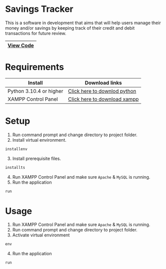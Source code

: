 # Savings Tracker

This is a software in development that aims that will help users manage their money and/or savings by keeping track of their credit and debit transactions for future review.

| [**View Code**](https://github.com/jonncrs/Savings-Tracker) |
|--------------------------------------------|

# Requirements
|  Install | Download links |
|--------------------------------------------|--------------------------------------------|
| Python 3.10.4 or higher | [Click here to downlod python](https://www.python.org/downloads/) |
| XAMPP Control Panel | [Click here to download xampp](https://www.apachefriends.org/download.html) |

# Setup
1. Run command prompt and change directory to project folder.
2. Install virtual environment.
```cmd
installenv
```
3. Install prerequisite files.
```cmd
installts
```
4. Run XAMPP Control Panel and make sure `Apache` & `MySQL` is running.
5. Run the application
```cmd
run
```

# Usage
1. Run XAMPP Control Panel and make sure `Apache` & `MySQL` is running.
2. Run command prompt and change directory to project folder.
3. Activate virtual environment
```cmd
env
```
4. Run the application
``` cmd
run
```
